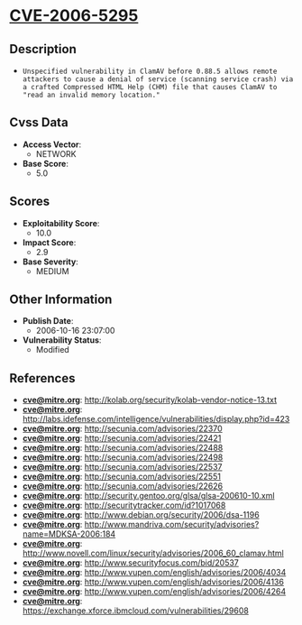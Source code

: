 
# [CVE-2006-5295](https://cve.mitre.org/cgi-bin/cvename.cgi?name=CVE-2006-5295)

## Description

- `Unspecified vulnerability in ClamAV before 0.88.5 allows remote attackers to cause a denial of service (scanning service crash) via a crafted Compressed HTML Help (CHM) file that causes ClamAV to "read an invalid memory location."`

## Cvss Data

- **Access Vector**:
  - NETWORK
- **Base Score**:
  - 5.0

## Scores

- **Exploitability Score**:
  - 10.0
- **Impact Score**:
  - 2.9
- **Base Severity**:
  - MEDIUM

## Other Information

- **Publish Date**:
  - 2006-10-16 23:07:00
- **Vulnerability Status**:
  - Modified

## References

- **cve@mitre.org**: http://kolab.org/security/kolab-vendor-notice-13.txt
- **cve@mitre.org**: http://labs.idefense.com/intelligence/vulnerabilities/display.php?id=423
- **cve@mitre.org**: http://secunia.com/advisories/22370
- **cve@mitre.org**: http://secunia.com/advisories/22421
- **cve@mitre.org**: http://secunia.com/advisories/22488
- **cve@mitre.org**: http://secunia.com/advisories/22498
- **cve@mitre.org**: http://secunia.com/advisories/22537
- **cve@mitre.org**: http://secunia.com/advisories/22551
- **cve@mitre.org**: http://secunia.com/advisories/22626
- **cve@mitre.org**: http://security.gentoo.org/glsa/glsa-200610-10.xml
- **cve@mitre.org**: http://securitytracker.com/id?1017068
- **cve@mitre.org**: http://www.debian.org/security/2006/dsa-1196
- **cve@mitre.org**: http://www.mandriva.com/security/advisories?name=MDKSA-2006:184
- **cve@mitre.org**: http://www.novell.com/linux/security/advisories/2006_60_clamav.html
- **cve@mitre.org**: http://www.securityfocus.com/bid/20537
- **cve@mitre.org**: http://www.vupen.com/english/advisories/2006/4034
- **cve@mitre.org**: http://www.vupen.com/english/advisories/2006/4136
- **cve@mitre.org**: http://www.vupen.com/english/advisories/2006/4264
- **cve@mitre.org**: https://exchange.xforce.ibmcloud.com/vulnerabilities/29608
